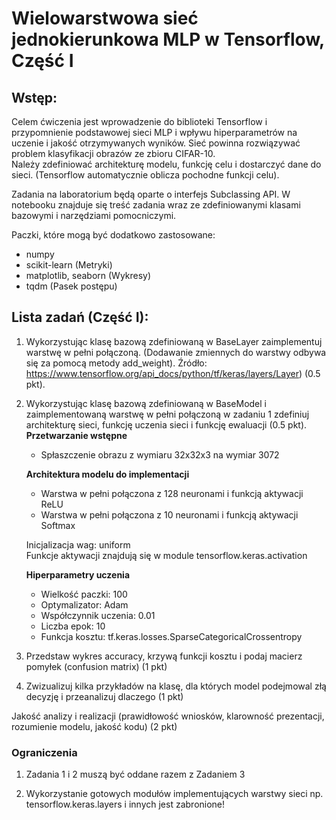 # Wielowarstwowa sieć jednokierunkowa MLP w Tensorflow, Część I

## Wstęp:

Celem ćwiczenia jest wprowadzenie do biblioteki Tensorflow i  przypomnienie podstawowej sieci MLP i wpływu hiperparametrów na uczenie i jakość otrzymywanych wyników.
Sieć powinna rozwiązywać problem klasyfikacji obrazów ze zbioru  CIFAR-10.  
Należy zdefiniować architekturę modelu, funkcję celu i dostarczyć dane do sieci. (Tensorflow automatycznie oblicza pochodne funkcji celu).


Zadania na laboratorium będą oparte o interfejs Subclassing API. W notebooku znajduje się treść zadania wraz ze zdefiniowanymi klasami bazowymi i narzędziami pomocniczymi.

Paczki, które mogą być dodatkowo zastosowane:  
- numpy  
- scikit-learn (Metryki)  
- matplotlib, seaborn (Wykresy)  
- tqdm (Pasek postępu)


## Lista zadań (Część I): 
1. Wykorzystując klasę bazową zdefiniowaną w BaseLayer zaimplementuj warstwę w pełni połączoną. (Dodawanie zmiennych do warstwy odbywa się za pomocą metody add_weight). Źródło:  https://www.tensorflow.org/api_docs/python/tf/keras/layers/Layer) (0.5 pkt).

2. Wykorzystując klasę bazową zdefiniowaną w BaseModel i zaimplementowaną warstwę w pełni połączoną w zadaniu 1 zdefiniuj architekturę sieci, funkcję uczenia sieci i funkcję ewaluacji (0.5 pkt).  
    **Przetwarzanie wstępne**
    - Spłaszczenie obrazu z wymiaru 32x32x3 na wymiar 3072
    
   **Architektura modelu do implementacji**
    - Warstwa w pełni połączona z 128 neuronami i funkcją aktywacji ReLU
    - Warstwa w pełni połączona z 10 neuronami i funkcją aktywacji Softmax
    
    Inicjalizacja wag: uniform  
    Funkcje aktywacji znajdują się w module tensorflow.keras.activation
    
   **Hiperparametry uczenia**
    - Wielkość paczki: 100
    - Optymalizator: Adam
    - Współczynnik uczenia: 0.01
    - Liczba epok: 10
    - Funkcja kosztu: tf.keras.losses.SparseCategoricalCrossentropy
    
 

3. Przedstaw wykres accuracy, krzywą funkcji kosztu i podaj macierz pomyłek (confusion matrix) (1 pkt)
4. Zwizualizuj kilka przykładów na klasę, dla których model podejmowal złą decyzję i przeanalizuj dlaczego (1 pkt)

Jakość analizy i realizacji (prawidłowość wniosków, klarowność prezentacji, rozumienie modelu, jakość kodu)  (2 pkt)  

### Ograniczenia

1. Zadania 1 i 2 muszą być oddane razem z Zadaniem 3

2. Wykorzystanie gotowych modułów implementujących warstwy sieci np. tensorflow.keras.layers i innych jest zabronione!
